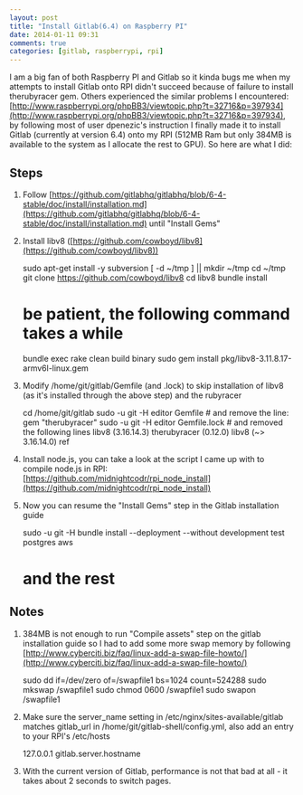 ```yaml
---
layout: post
title: "Install Gitlab(6.4) on Raspberry PI"
date: 2014-01-11 09:31
comments: true
categories: [gitlab, raspberrypi, rpi] 
---
```


I am a big fan of both Raspberry PI and Gitlab so it kinda bugs me when my attempts to install Gitlab onto RPI didn't succeed because of failure to install therubyracer gem. Others experienced the similar problems I encountered: [http://www.raspberrypi.org/phpBB3/viewtopic.php?t=32716&p=397934](http://www.raspberrypi.org/phpBB3/viewtopic.php?t=32716&p=397934), by following most of user dpenezic's instruction I finally made it to install Gitlab (currently at version 6.4) onto my RPI (512MB Ram but only 384MB is available to the system as I allocate the rest to GPU). So here are what I did:

## Steps
1) Follow [https://github.com/gitlabhq/gitlabhq/blob/6-4-stable/doc/install/installation.md](https://github.com/gitlabhq/gitlabhq/blob/6-4-stable/doc/install/installation.md) until "Install Gems"

2) Install libv8 ([https://github.com/cowboyd/libv8](https://github.com/cowboyd/libv8))

	sudo apt-get install -y subversion
	[ -d ~/tmp ] || mkdir ~/tmp
	cd ~/tmp
	git clone https://github.com/cowboyd/libv8
	cd libv8
	bundle install
	# be patient, the following command takes a while
	bundle exec rake clean build binary
	sudo gem install pkg/libv8-3.11.8.17-armv6l-linux.gem

3) Modify /home/git/gitlab/Gemfile (and .lock) to skip installation of libv8 (as it's installed through the above step) and the rubyracer

	cd /home/git/gitlab
	sudo -u git -H editor Gemfile	# and remove the line: gem "therubyracer"
	sudo -u git -H editor Gemfile.lock	# and removed the following lines
		libv8 (3.16.14.3)
		therubyracer (0.12.0)
		  libv8 (~> 3.16.14.0)
		  ref
4) Install node.js, you can take a look at the script I came up with to compile node.js in RPI: [https://github.com/midnightcodr/rpi_node_install](https://github.com/midnightcodr/rpi_node_install)

5) Now you can resume the "Install Gems" step in the Gitlab installation guide

	sudo -u git -H bundle install --deployment --without development test postgres aws
	# and the rest

## Notes
1) 384MB is not enough to run "Compile assets" step on the gitlab installation guide so I had to add some more swap memory by following [http://www.cyberciti.biz/faq/linux-add-a-swap-file-howto/](http://www.cyberciti.biz/faq/linux-add-a-swap-file-howto/)

	sudo dd if=/dev/zero of=/swapfile1 bs=1024 count=524288
	sudo mkswap /swapfile1
	sudo chmod 0600 /swapfile1
	sudo swapon /swapfile1

2) Make sure the server_name setting in /etc/nginx/sites-available/gitlab matches gitlab_url in /home/git/gitlab-shell/config.yml, also add an entry to your RPI's /etc/hosts

	127.0.0.1	gitlab.server.hostname

3) With the current version of Gitlab, performance is not that bad at all - it takes about 2 seconds to switch pages.
